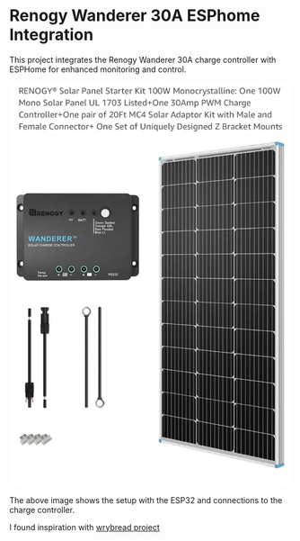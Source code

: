 # Renogy Wanderer 30A ESPhome Integration

This project integrates the Renogy Wanderer 30A charge controller with ESPHome for enhanced monitoring and control.

![Renogy Wanderer 30A](image/IMG_6312.jpeg)

The above image shows the setup with the ESP32 and connections to the charge controller.

I found inspiration with [wrybread project](https://github.com/wrybread/ESP32ArduinoRenogy/tree/main)
